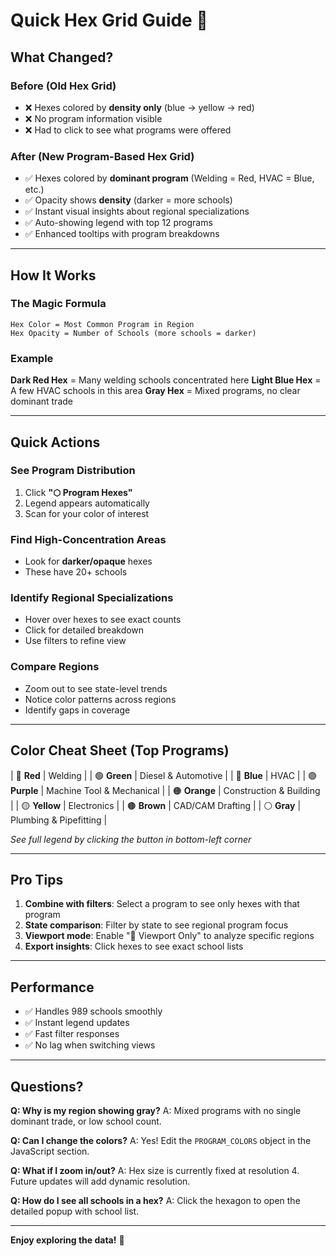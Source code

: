 # Quick Hex Grid Guide 🎨

## What Changed?

### Before (Old Hex Grid)
- ❌ Hexes colored by **density only** (blue → yellow → red)
- ❌ No program information visible
- ❌ Had to click to see what programs were offered

### After (New Program-Based Hex Grid)
- ✅ Hexes colored by **dominant program** (Welding = Red, HVAC = Blue, etc.)
- ✅ Opacity shows **density** (darker = more schools)
- ✅ Instant visual insights about regional specializations
- ✅ Auto-showing legend with top 12 programs
- ✅ Enhanced tooltips with program breakdowns

---

## How It Works

### The Magic Formula
```
Hex Color = Most Common Program in Region
Hex Opacity = Number of Schools (more schools = darker)
```

### Example
**Dark Red Hex** = Many welding schools concentrated here
**Light Blue Hex** = A few HVAC schools in this area
**Gray Hex** = Mixed programs, no clear dominant trade

---

## Quick Actions

### See Program Distribution
1. Click **"⬡ Program Hexes"**
2. Legend appears automatically
3. Scan for your color of interest

### Find High-Concentration Areas
- Look for **darker/opaque** hexes
- These have 20+ schools

### Identify Regional Specializations
- Hover over hexes to see exact counts
- Click for detailed breakdown
- Use filters to refine view

### Compare Regions
- Zoom out to see state-level trends
- Notice color patterns across regions
- Identify gaps in coverage

---

## Color Cheat Sheet (Top Programs)

| 🔴 **Red** | Welding |
| 🟢 **Green** | Diesel & Automotive |
| 🔵 **Blue** | HVAC |
| 🟣 **Purple** | Machine Tool & Mechanical |
| 🟠 **Orange** | Construction & Building |
| 🟡 **Yellow** | Electronics |
| 🟤 **Brown** | CAD/CAM Drafting |
| ⚪ **Gray** | Plumbing & Pipefitting |

*See full legend by clicking the button in bottom-left corner*

---

## Pro Tips

1. **Combine with filters**: Select a program to see only hexes with that program
2. **State comparison**: Filter by state to see regional program focus
3. **Viewport mode**: Enable "🎯 Viewport Only" to analyze specific regions
4. **Export insights**: Click hexes to see exact school lists

---

## Performance

- ✅ Handles 989 schools smoothly
- ✅ Instant legend updates
- ✅ Fast filter responses
- ✅ No lag when switching views

---

## Questions?

**Q: Why is my region showing gray?**
A: Mixed programs with no single dominant trade, or low school count.

**Q: Can I change the colors?**
A: Yes! Edit the `PROGRAM_COLORS` object in the JavaScript section.

**Q: What if I zoom in/out?**
A: Hex size is currently fixed at resolution 4. Future updates will add dynamic resolution.

**Q: How do I see all schools in a hex?**
A: Click the hexagon to open the detailed popup with school list.

---

**Enjoy exploring the data!** 🚀


